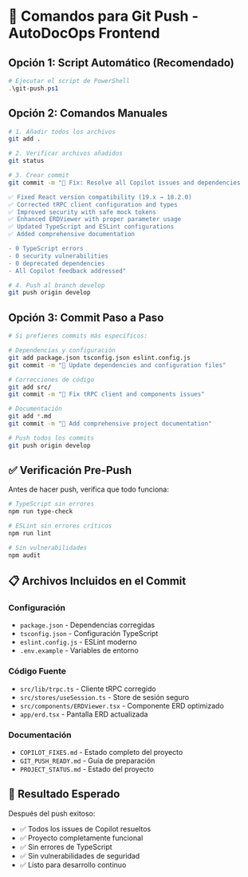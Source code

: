 # 🚀 Comandos para Git Push - AutoDocOps Frontend

## Opción 1: Script Automático (Recomendado)
```powershell
# Ejecutar el script de PowerShell
.\git-push.ps1
```

## Opción 2: Comandos Manuales
```bash
# 1. Añadir todos los archivos
git add .

# 2. Verificar archivos añadidos
git status

# 3. Crear commit
git commit -m "🐛 Fix: Resolve all Copilot issues and dependencies

✅ Fixed React version compatibility (19.x → 18.2.0)
✅ Corrected tRPC client configuration and types  
✅ Improved security with safe mock tokens
✅ Enhanced ERDViewer with proper parameter usage
✅ Updated TypeScript and ESLint configurations
✅ Added comprehensive documentation

- 0 TypeScript errors
- 0 security vulnerabilities  
- 0 deprecated dependencies
- All Copilot feedback addressed"

# 4. Push al branch develop
git push origin develop
```

## Opción 3: Commit Paso a Paso
```bash
# Si prefieres commits más específicos:

# Dependencias y configuración
git add package.json tsconfig.json eslint.config.js
git commit -m "🔧 Update dependencies and configuration files"

# Correcciones de código
git add src/
git commit -m "🐛 Fix tRPC client and components issues"

# Documentación
git add *.md
git commit -m "📝 Add comprehensive project documentation"

# Push todos los commits
git push origin develop
```

## ✅ Verificación Pre-Push
Antes de hacer push, verifica que todo funciona:

```bash
# TypeScript sin errores
npm run type-check

# ESLint sin errores críticos  
npm run lint

# Sin vulnerabilidades
npm audit
```

## 📋 Archivos Incluidos en el Commit

### Configuración
- `package.json` - Dependencias corregidas
- `tsconfig.json` - Configuración TypeScript
- `eslint.config.js` - ESLint moderno
- `.env.example` - Variables de entorno

### Código Fuente
- `src/lib/trpc.ts` - Cliente tRPC corregido
- `src/stores/useSession.ts` - Store de sesión seguro
- `src/components/ERDViewer.tsx` - Componente ERD optimizado
- `app/erd.tsx` - Pantalla ERD actualizada

### Documentación
- `COPILOT_FIXES.md` - Estado completo del proyecto
- `GIT_PUSH_READY.md` - Guía de preparación
- `PROJECT_STATUS.md` - Estado del proyecto

## 🎯 Resultado Esperado
Después del push exitoso:
- ✅ Todos los issues de Copilot resueltos
- ✅ Proyecto completamente funcional
- ✅ Sin errores de TypeScript
- ✅ Sin vulnerabilidades de seguridad
- ✅ Listo para desarrollo continuo
